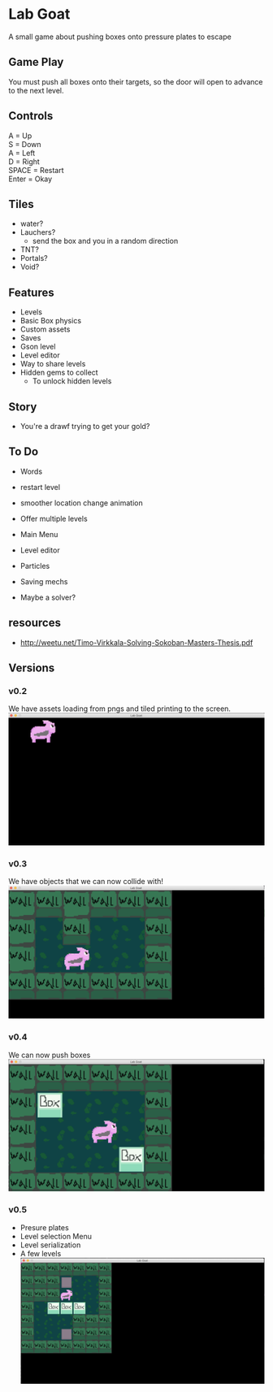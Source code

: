 # Lab Goat
A small game about pushing boxes onto pressure plates to escape

## Game Play
You must push all boxes onto their targets,
so the door will open to advance to the next level.

## Controls
A = Up   
S = Down   
A = Left   
D = Right    
SPACE = Restart    
Enter = Okay    

## Tiles
* water?
* Lauchers?
    * send the box and you in a random direction
* TNT?
* Portals?
* Void?

## Features
* Levels
* Basic Box physics
* Custom assets
* Saves
* Gson level
* Level editor
* Way to share levels
* Hidden gems to collect
    * To unlock hidden levels
    
## Story
* You're a drawf trying to get your gold?


## To Do
* Words
* restart level
* smoother location change animation

* Offer multiple levels
* Main Menu
* Level editor
* Particles
* Saving mechs
* Maybe a solver?

## resources
*  http://weetu.net/Timo-Virkkala-Solving-Sokoban-Masters-Thesis.pdf


## Versions
### v0.2
We have assets loading from pngs and tiled printing to the screen.
![Photo of the 0.2 version, just a picture moving on the screen](./readme-resources/v0.2.png)

### v0.3
We have objects that we can now collide with!
![Photo of the 0.3 version, we have objects we can now collide with](./readme-resources/v0.3.png)


### v0.4
We can now push boxes
![Photo of the 0.4 version](./readme-resources/v0.4.png)

### v0.5
* Presure plates
* Level selection Menu
* Level serialization
* A few levels
![Photo of the 0.5 version](./readme-resources/v0.5.png)

